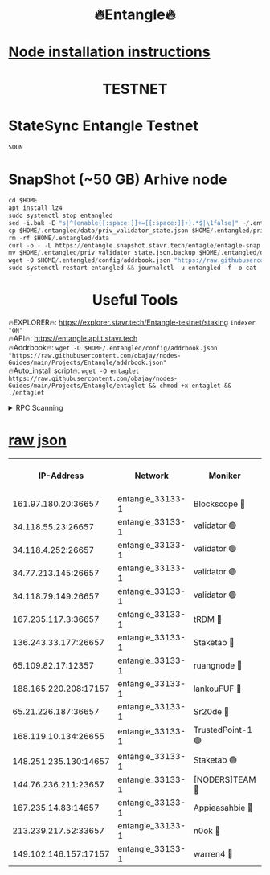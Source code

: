 <h1 align="center"> 🔥Entangle🔥</h1>

[Node installation instructions](https://github.com/obajay/nodes-Guides/tree/main/Projects/Entangle)
=

<h1 align="center"> TESTNET</h1>

# StateSync Entangle Testnet
```python
SOON
```
# SnapShot (~50 GB) Arhive node
```python
cd $HOME
apt install lz4
sudo systemctl stop entangled
sed -i.bak -E "s|^(enable[[:space:]]+=[[:space:]]+).*$|\1false|" ~/.entangled/config/config.toml
cp $HOME/.entangled/data/priv_validator_state.json $HOME/.entangled/priv_validator_state.json.backup
rm -rf $HOME/.entangled/data
curl -o - -L https://entangle.snapshot.stavr.tech/entagle/entagle-snap.tar.lz4 | lz4 -c -d - | tar -x -C $HOME/.entangled --strip-components 2
mv $HOME/.entangled/priv_validator_state.json.backup $HOME/.entangled/data/priv_validator_state.json
wget -O $HOME/.entangled/config/addrbook.json "https://raw.githubusercontent.com/obajay/nodes-Guides/main/Projects/Entangle/addrbook.json"
sudo systemctl restart entangled && journalctl -u entangled -f -o cat
```
 <h1 align="center"> Useful Tools</h1>
 
🔥EXPLORER🔥: https://explorer.stavr.tech/Entangle-testnet/staking        `Indexer "ON"` \
🔥API🔥:      https://entangle.api.t.stavr.tech \
🔥Addrbook🔥: ```wget -O $HOME/.entangled/config/addrbook.json "https://raw.githubusercontent.com/obajay/nodes-Guides/main/Projects/Entangle/addrbook.json"``` \
🔥Auto_install script🔥:  `wget -O entaglet https://raw.githubusercontent.com/obajay/nodes-Guides/main/Projects/Entangle/entaglet && chmod +x entaglet && ./entaglet`


<details>
<summary>RPC Scanning</summary>

<h2 align="center"> We scan nodes in real time every 4 hours. And we provide the final result of RPC endpoints.
We cannot influence the operation of these nodes in any way. </h2>


```python
If Voting Power is higher than 0 --> then the Node is a validator of the network and may be subject to attack and be a potential threat to the chain.
```
```python
We marked such validators with a red symbol
```

</details>

[raw json](https://rpc-check.entangt.stavr.tech/entangt/rpc-entangt-result.json)
=


<table><tr><th>IP-Address</th><th>Network</th><th>Moniker</th><th>Latest Block Height</th><th>Earliest Block Height</th><th>Catching Up</th><th>Tx Index</th><th>Voting Power</th><th>Scan Time</th></tr><tr><td>161.97.180.20:36657</td><td>entangle_33133-1</td><td>Blockscope 🔴</td><td>2568866</td><td>1</td><td>False</td><td>off</td><td>309502641992182</td><td>2024-03-09T23:57:13.526007918UTC</td></tr><tr><td>34.118.55.23:26657</td><td>entangle_33133-1</td><td>validator 🟢</td><td>2568866</td><td>1</td><td>False</td><td>on</td><td>0</td><td>2024-03-09T23:57:16.175196728UTC</td></tr><tr><td>34.118.4.252:26657</td><td>entangle_33133-1</td><td>validator 🟢</td><td>2558839</td><td>1</td><td>False</td><td>on</td><td>0</td><td>2024-03-09T23:57:16.476982981UTC</td></tr><tr><td>34.77.213.145:26657</td><td>entangle_33133-1</td><td>validator 🟢</td><td>2568867</td><td>1</td><td>False</td><td>on</td><td>0</td><td>2024-03-09T23:57:19.007455483UTC</td></tr><tr><td>34.118.79.149:26657</td><td>entangle_33133-1</td><td>validator 🟢</td><td>2568869</td><td>1</td><td>False</td><td>on</td><td>0</td><td>2024-03-09T23:57:38.603665965UTC</td></tr><tr><td>167.235.117.3:36657</td><td>entangle_33133-1</td><td>tRDM 🔴</td><td>2568869</td><td>1</td><td>False</td><td>on</td><td>214731384514475</td><td>2024-03-09T23:57:41.138049195UTC</td></tr><tr><td>136.243.33.177:26657</td><td>entangle_33133-1</td><td>Staketab 🔴</td><td>2568868</td><td>660001</td><td>False</td><td>on</td><td>180651158378436</td><td>2024-03-09T23:57:31.950043584UTC</td></tr><tr><td>65.109.82.17:12357</td><td>entangle_33133-1</td><td>ruangnode 🔴</td><td>2568866</td><td>1312001</td><td>False</td><td>off</td><td>657701994488695</td><td>2024-03-09T23:57:13.832590706UTC</td></tr><tr><td>188.165.220.208:17157</td><td>entangle_33133-1</td><td>lankouFUF 🔴</td><td>2568867</td><td>1910001</td><td>False</td><td>off</td><td>330837559999910</td><td>2024-03-09T23:57:18.761491780UTC</td></tr><tr><td>65.21.226.187:36657</td><td>entangle_33133-1</td><td>Sr20de 🔴</td><td>2568866</td><td>2049001</td><td>False</td><td>off</td><td>29440043292568</td><td>2024-03-09T23:57:11.190364370UTC</td></tr><tr><td>168.119.10.134:26655</td><td>entangle_33133-1</td><td>TrustedPoint-1 🟢</td><td>2568869</td><td>2268001</td><td>False</td><td>off</td><td>0</td><td>2024-03-09T23:57:41.352093895UTC</td></tr><tr><td>148.251.235.130:14657</td><td>entangle_33133-1</td><td>Staketab 🟢</td><td>2568866</td><td>2272001</td><td>False</td><td>on</td><td>0</td><td>2024-03-09T23:57:10.857018406UTC</td></tr><tr><td>144.76.236.211:23657</td><td>entangle_33133-1</td><td>[NODERS]TEAM 🔴</td><td>2568868</td><td>2304001</td><td>False</td><td>off</td><td>26809450365031740</td><td>2024-03-09T23:57:29.696689087UTC</td></tr><tr><td>167.235.14.83:14657</td><td>entangle_33133-1</td><td>Appieasahbie 🔴</td><td>2568869</td><td>2436001</td><td>False</td><td>on</td><td>43265578927463212</td><td>2024-03-09T23:57:40.858136446UTC</td></tr><tr><td>213.239.217.52:33657</td><td>entangle_33133-1</td><td>n0ok 🔴</td><td>2568869</td><td>2468869</td><td>False</td><td>off</td><td>46610910800191634</td><td>2024-03-09T23:57:36.266370350UTC</td></tr><tr><td>149.102.146.157:17157</td><td>entangle_33133-1</td><td>warren4 🔴</td><td>2568868</td><td>2558001</td><td>False</td><td>on</td><td>505221925899963</td><td>2024-03-09T23:57:27.463099114UTC</td></tr></table>
